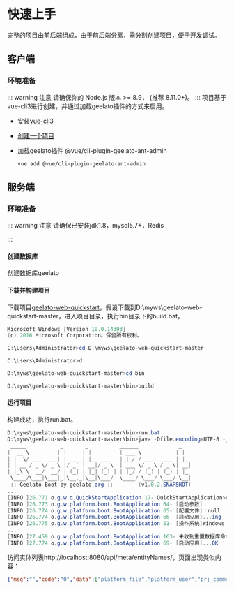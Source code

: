 # 快速上手
完整的项目由前后端组成，由于前后端分离，需分别创建项目，便于开发调试。

## 客户端
### 环境准备
::: warning 注意
请确保你的 Node.js 版本 >= 8.9， (推荐 8.11.0+)。
:::
项目基于vue-cli3进行创建，并通过加载geelato插件的方式来启用。

 - [安装vue-cli3](https://cli.vuejs.org/zh/guide/installation.html)
 - [创建一个项目](https://cli.vuejs.org/zh/guide/creating-a-project.html#vue-create)
 - 加载geelato插件
    @vue/cli-plugin-geelato-ant-admin
    
    ``` bash
    vue add @vue/cli-plugin-geelato-ant-admin
    ```

## 服务端

### 环境准备

::: warning 注意
请确保已安装jdk1.8，mysql5.7+，Redis

:::

#### 创建数据库

创建数据库geelato

#### 下载并构建项目

下载项目[geelato-web-quickstart](https://github.com/geelato-projects/geelato-web-quickstart)，假设下载到D:\myws\geelato-web-quickstart-master，进入项目目录，执行bin目录下的build.bat。

```powershell
Microsoft Windows [Version 10.0.14393]
(c) 2016 Microsoft Corporation。保留所有权利。

C:\Users\Administrator>cd D:\myws\geelato-web-quickstart-master

C:\Users\Administrator>d:

D:\myws\geelato-web-quickstart-master>cd bin

D:\myws\geelato-web-quickstart-master\bin>build
```

#### 运行项目

构建成功，执行run.bat。

```powershell
D:\myws\geelato-web-quickstart-master\bin>run.bat
D:\myws\geelato-web-quickstart-master\bin>java -Dfile.encoding=UTF-8 -jar ../target/geelato-web-quickstart-1.0.2-SNAPSHOT.jar
 _____           _       _          ______             _
|  __ \         | |     | |         | ___ \           | |
| |  \/ ___  ___| | __ _| |_  ___   | |_/ / ___   ___ | |_
| | __ / _ \/ _ \ |/ _` | __|/ _ \  | ___ \/ _ \ / _ \| __|
| |_\ \  __/  __/ | (_| | |_| (_) | | |_/ / (_) | (_) | |_
 \____/\___|\___|_|\__,_|\__|\___/  \____/ \___/ \___/ \__|
 :: Geelato Boot by geelato.org ::        (v1.0.2.SNAPSHOT)
...
[INFO ]26.771 o.g.w.q.QuickStartApplication 17- QuickStartApplication>run
[INFO ]26.773 o.g.w.platform.boot.BootApplication 64- [启动参数]：
[INFO ]26.774 o.g.w.platform.boot.BootApplication 65- [配置文件]：null
[INFO ]26.774 o.g.w.platform.boot.BootApplication 66- [启动应用]...ing
[INFO ]26.775 o.g.w.platform.boot.BootApplication 51- [操作系统]Windows 10
...
[INFO ]27.459 o.g.w.platform.boot.BootApplication 163- 未收到重置数据库命令，跳过创建表结构、跳过初始化表数据。
[INFO ]27.774 o.g.w.platform.boot.BootApplication 69- [启动应用]...OK
```

访问实体列表http://localhost:8080/api/meta/entityNames/，页面出现类似内容：

```json
{"msg":"","code":"0","data":["platform_file","platform_user","prj_comment","platform_dev_project","platform_rest_log","platform_dict","platform_user_config","platform_tree_node","platform_parameter","platform_role_r_permission","platform_area","platform_org","platform_role","platform_cache_item_meta","prj_attachment","platform_app","prj_iteration","prj_task","platform_province","prj_company","platform_dev_column","platform_role_r_user","platform_dev_table","platform_org_r_user","prj_team_member","platform_common_config","platform_menu_item","prj_task_type","platform_module","platform_permission","prj_project_info","platform_page_config","platform_resources","platform_city","platform_demo_entity"],"meta":null,"success":true}
```

